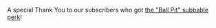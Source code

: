 
A special Thank You to our subscribers who got <a href="https://subbable.com/minutelabsio">the "Ball Pit" subbable perk</a>!
